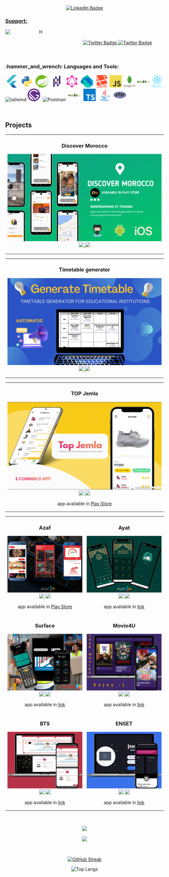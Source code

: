 
<div id="badges" align='center'>
  <a href="https://www.linkedin.com/in/abderrahmane-et-tounani-21348020b/">
    <img src="https://img.shields.io/badge/LinkedIn-blue?style=for-the-badge&logo=linkedin&logoColor=white" alt="LinkedIn Badge"/>
  <h3 align="left">Support:</h3>
<p><a href="https://www.buymeacoffee.com/H"> <img align="left" src="https://cdn.buymeacoffee.com/buttons/v2/default-yellow.png" height="50" width="210" alt="H" /></a></p><br><br>
  <a href="https://twitter.com/TounaniEt">
    <img src="https://img.shields.io/badge/Twitter-blue?style=for-the-badge&logo=twitter&logoColor=white" alt="Twitter Badge"/>
  </a>
    <a href="https://www.youtube.com/channel/UCJIpJFOqT5mqcLJzKjeADsg">
	 <img src="https://img.shields.io/badge/YouTube-%23FF0000.svg?style=for-the-badge&logo=YouTube&logoColor=white" alt="Twitter Badge"/>    
   
  </a>
	
</div>

<br>
	

<br>

<h3 align="left">:hammer_and_wrench: Languages and Tools:</h3>
<p align="left">

<img src="https://github.com/devicons/devicon/blob/master/icons/flutter/flutter-original.svg" title="Flutter" alt="Flutter" width="40" height="40"/>&nbsp;
<img src="https://github.com/devicons/devicon/blob/master/icons/python/python-original.svg" title="Python" alt="Python" width="40" height="40"/>&nbsp;
<img src="https://github.com/devicons/devicon/blob/master/icons/spring/spring-original.svg" title="Spring" alt="Spring" width="40" height="40"/>&nbsp;
<img src="https://github.com/devicons/devicon/blob/master/icons/pandas/pandas-original.svg" title="Pandas" alt="Pandas" width="40" height="40"/>&nbsp;
<img src="https://github.com/devicons/devicon/blob/master/icons/graphql/graphql-plain.svg" title="Graphql" alt="Graphql" width="40" height="40"/>&nbsp;
<img src="https://github.com/devicons/devicon/blob/master/icons/dart/dart-original.svg" title="Dart" alt="Dart" width="40" height="40"/>&nbsp;
<img src="https://github.com/devicons/devicon/blob/master/icons/laravel/laravel-plain-wordmark.svg" title="Laravel" alt="Laravel" width="40" height="40"/>&nbsp;<img src="https://raw.githubusercontent.com/devicons/devicon/master/icons/javascript/javascript-original.svg" alt="javascript" width="40" height="40"/> <img src="https://raw.githubusercontent.com/devicons/devicon/master/icons/mongodb/mongodb-original-wordmark.svg" alt="mongodb" width="40" height="40"/>  <img src="https://raw.githubusercontent.com/devicons/devicon/master/icons/nodejs/nodejs-original-wordmark.svg" alt="nodejs" width="40" height="40"/>  <img src="https://raw.githubusercontent.com/devicons/devicon/master/icons/react/react-original-wordmark.svg" alt="react" width="40" height="40"/>  <img src="https://www.vectorlogo.zone/logos/tailwindcss/tailwindcss-icon.svg" alt="tailwind" width="40" height="40"/> 
<img src="https://github.com/devicons/devicon/blob/master/icons/gatsby/gatsby-original.svg" title="Gatsby"  alt="Gatsby" width="40" height="40"/>&nbsp;
<img src="https://www.vectorlogo.zone/logos/getpostman/getpostman-icon.svg" title="Postman"  alt="Postman" width="40" height="40"/>&nbsp;
<img src="https://github.com/devicons/devicon/blob/master/icons/nodejs/nodejs-original-wordmark.svg" title="NodeJS" alt="NodeJS" width="40" height="40"/>&nbsp;
<img src="https://github.com/devicons/devicon/blob/master/icons/typescript/typescript-original.svg" title="typescript" alt="TypeScript" width="40" height="40"/>&nbsp;
<img src="https://github.com/devicons/devicon/blob/master/icons/java/java-original.svg" title="Java" alt="Java" width="40" height="40"/>&nbsp;
<img src="https://github.com/devicons/devicon/blob/master/icons/php/php-original.svg" title="php" alt="PHP" width="40" height="40"/>&nbsp;

</p>

<br>

## Projects

<table>
  <tr>
    <td width="100%">
      <h3 align="center">Discover Morocco</h3>
      <p align="center">
        <a href="https://play.google.com/store/apps/details?id=com.tourism.discover_morocco&pli=1" target="_blank" ref="noreferrer">
          <img src="demo/DISCOVER MOROCCO.png" alt="project example"/>
        </a>
        <a href="https://github.com/ET-TOUNANI/discover-morocco" target="_blank" ref="noreferrer">
          <img src="https://img.shields.io/badge/Code-lightgrey?style=for-the-badge&logo=github">
        </a>
        <a href="https://play.google.com/store/apps/details?id=com.tourism.discover_morocco&pli=1" target="_blank" ref="noreferrer">
          <img src="https://img.shields.io/badge/Live-grey?style=for-the-badge">
        </a>
      </p>
    </td>
  </tr>
</table>

<table>
  <tr>
    <td width="100%">
      <h3 align="center">Timetable generator</h3>
      <p align="center">
        <a href="https://www.youtube.com/watch?v=Yxd4z5WS6Fw" target="_blank" ref="noreferrer">
          <img src="demo/10.png" alt="project example"/>
        </a>
        <a href="https://github.com/ET-TOUNANI/PI_GESTION_EMPLOIS_TEMPS" target="_blank" ref="noreferrer">
          <img src="https://img.shields.io/badge/Code-lightgrey?style=for-the-badge&logo=github">
        </a>
        <a href="https://www.youtube.com/watch?v=Yxd4z5WS6Fw" target="_blank" ref="noreferrer">
          <img src="https://img.shields.io/badge/Live-grey?style=for-the-badge">
        </a>
      </p>
    </td>
  </tr>
</table>
<table>
	 <tr>
		<td width="100%">
          <h3 align="center">TOP Jemla</h3>
          <p align="center">
             <a href="https://play.google.com/store/apps/details?id=com.top.jemla" target="_blank" ref="noreferrer"> <img src="demo/77.png" alt="project example"/> </a>
		<a href="https://play.google.com/store/apps/details?id=com.top.jemla" target="_blank" ref="noreferrer"><img src="https://img.shields.io/badge/Code-lightgrey?style=for-the-badge&logo=github"></a>
		<a href="https://play.google.com/store/apps/details?id=com.top.jemla" target="_blank" ref="noreferrer"><img src="https://img.shields.io/badge/Live-grey?style=for-the-badge"></a>
            <p align="center">
		app available in <a href="https://play.google.com/store/apps/details?id=com.top.jemla" target="_blank" ref="noreferrer">Play Store</a>
            </p>
          </p>
       	 </td>
	</tr>
</table>
<table>
      <td width="50%">
          <h3 align="center">Azaf</h3>
          <p align="center">
             <a href="https://play.google.com/store/apps/details?id=com.azaf.icoz" target="_blank" ref="noreferrer"> <img src="demo/1.jpg" alt="project example"/> </a>
		<a href="https://play.google.com/store/apps/details?id=com.azaf.icoz" target="_blank" ref="noreferrer"><img src="https://img.shields.io/badge/Code-lightgrey?style=for-the-badge&logo=github"></a>
		<a href="https://play.google.com/store/apps/details?id=com.azaf.icoz" target="_blank" ref="noreferrer"><img src="https://img.shields.io/badge/Live-grey?style=for-the-badge"></a>
            <p align="center">
		app available in <a href="https://play.google.com/store/apps/details?id=com.azaf.icoz" target="_blank" ref="noreferrer">Play Store</a>
            </p>
          </p>
        </td>
	<td width="50%">
          <h3 align="center">Ayat</h3>
          <p align="center">
            <a href="https://play.google.com/store/apps/details?id=com.ettoun.ayat" target="_blank" ref="noreferrer"> <img src="demo/3.jpg" alt="project example"/> </a>
		<a href="https://play.google.com/store/apps/details?id=com.ettoun.ayat" target="_blank" ref="noreferrer"><img src="https://img.shields.io/badge/Code-lightgrey?style=for-the-badge&logo=github"></a>
		<a href="https://play.google.com/store/apps/details?id=com.ettoun.ayat" target="_blank" ref="noreferrer"><img src="https://img.shields.io/badge/Live-grey?style=for-the-badge"></a>
            <p align="center">
		app available in <a href="https://play.google.com/store/apps/details?id=com.ettoun.ayat" target="_blank" ref="noreferrer">link</a>
            </p>
          </p>
        </td>
    </tr>
    <tr>
	<td width="50%">
          <h3 align="center">Surface</h3>
          <p align="center">
           <a href="https://play.google.com/store/apps/details?id=com.surface.surface" target="_blank" ref="noreferrer"> <img src="demo/5.jpg" alt="project example"/> </a>
		  <a href="https://play.google.com/store/apps/details?id=com.surface.surface" target="_blank"><img src="https://img.shields.io/badge/Code-lightgrey?style=for-the-badge&logo=github"></a>
		<a href="https://play.google.com/store/apps/details?id=com.surface.surface" target="_blank"><img src="https://img.shields.io/badge/Live-grey?style=for-the-badge"></a>
            <p align="center">
		app available in <a href="https://play.google.com/store/apps/details?id=com.surface.surface" target="_blank" ref="noreferrer">link</a>
            </p>
          </p>
        </td>
	<td width="50%">
          <h3 align="center">Movie4U</h3>
          <p align="center">
           <a href="https://movies-ettounani.vercel.app/" target="_blank" ref="noreferrer"><img src="demo/2.jpg" alt="project example"/></a>
		   <a href="https://github.com/ET-TOUNANI/movies" target="_blank"><img src="https://img.shields.io/badge/Code-lightgrey?style=for-the-badge&logo=github"></a>
		<a href="https://movies-ettounani.vercel.app/" target="_blank"><img src="https://img.shields.io/badge/Live-grey?style=for-the-badge"></a>
            <p align="center">
		app available in <a href="https://movies-ettounani.vercel.app/" target="_blank" ref="noreferrer">link</a>
            </p>
          </p>
        </td>
        </tr>
        <tr>
        <td width="50%">
          <h3 align="center">BTS</h3>
          <p align="center">
             <a href="https://github.com/ET-TOUNANI/bts" target="_blank" ref="noreferrer"> <img src="demo/6.jpg" alt="project example"/> </a>
		<a href="https://github.com/ET-TOUNANI/bts" target="_blank" ref="noreferrer"><img src="https://img.shields.io/badge/Code-lightgrey?style=for-the-badge&logo=github"></a>
		<a href="https://github.com/ET-TOUNANI/bts" target="_blank" ref="noreferrer"><img src="https://img.shields.io/badge/Live-grey?style=for-the-badge"></a>
            <p align="center">
		app available in <a href="https://github.com/ET-TOUNANI/bts" target="_blank" ref="noreferrer">link</a>
            </p>
          </p>
        </td>
	<td width="50%">
          <h3 align="center">ENSET</h3>
          <p align="center">
            <a href="https://github.com/ET-TOUNANI/scolaire" target="_blank" ref="noreferrer"> <img src="demo/4.jpg" alt="project example"/> </a>
		<a href="https://github.com/ET-TOUNANI/scolaire" target="_blank" ref="noreferrer"><img src="https://img.shields.io/badge/Code-lightgrey?style=for-the-badge&logo=github"></a>
		<a href="https://github.com/ET-TOUNANI/scolaire" target="_blank" ref="noreferrer"><img src="https://img.shields.io/badge/Live-grey?style=for-the-badge"></a>
            <p align="center">
		app available in <a href="https://github.com/ET-TOUNANI/scolaire" target="_blank" ref="noreferrer">link</a>
            </p>
          </p>
        </td>
    </tr>
</table>

<br>
<br>

<div align='center'>
 <a href="https://github.com/antonkomarev/github-profile-views-counter">
    <img src="https://komarev.com/ghpvc/?username=antonkomarev&style=for-the-badge">
</a>

[ÿ hÿpe]: https://yhype.me
[github profile views counter]: https://github.com/ET-TOUNANI/github-profile-views-counter

![](https://hit.yhype.me/github/profile?user_id=74843162)

<!--
### [My CodeWar Profile](https://www.codewars.com/users/0ussamaBernou)
(https://git.io/streak-stats)
-->
</div>

<br>

<div align='center' width='50%'>

[![GitHub Streak](https://github-readme-streak-stats.herokuapp.com/?user=ET-TOUNANI&theme=dark&background=000000)](https://github-readme-streak-stats.herokuapp.com/?user=ET-TOUNANI&theme=dark&background=000000)
	</div>
<div align='center' width='50%' >

![Top Langs](https://github-readme-stats.vercel.app/api/top-langs/?username=ET-TOUNANI&hide=javascript,css,scss,html,CMake,Cpp&theme=tokyonight)

</div>



</div>
